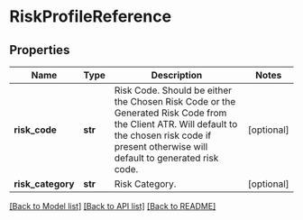# RiskProfileReference

## Properties
Name | Type | Description | Notes
------------ | ------------- | ------------- | -------------
**risk_code** | **str** | Risk Code. Should be either the Chosen Risk Code or the Generated Risk Code from the Client ATR.  Will default to the chosen risk code if present otherwise will default to generated risk code. | [optional] 
**risk_category** | **str** | Risk Category. | [optional] 

[[Back to Model list]](../README.md#documentation-for-models) [[Back to API list]](../README.md#documentation-for-api-endpoints) [[Back to README]](../README.md)

